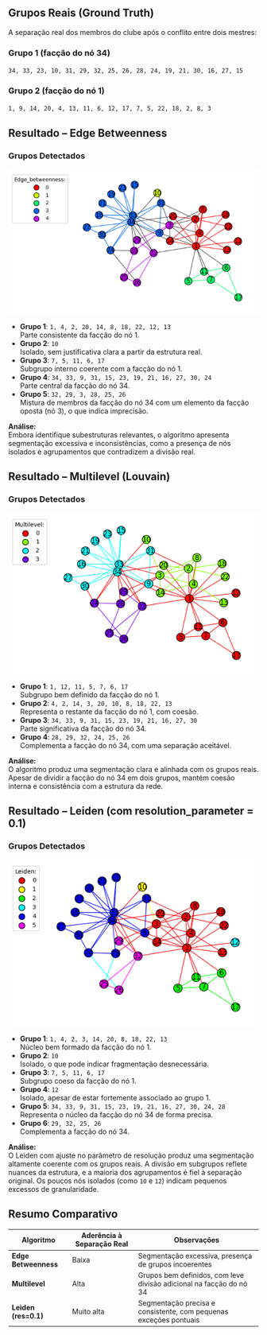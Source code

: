 ## **Grupos Reais (Ground Truth)**  

A separação real dos membros do clube após o conflito entre dois mestres:

### Grupo 1 (facção do nó 34)  

`34, 33, 23, 10, 31, 29, 32, 25, 26, 28, 24, 19, 21, 30, 16, 27, 15`

### Grupo 2 (facção do nó 1)  

`1, 9, 14, 20, 4, 13, 11, 6, 12, 17, 7, 5, 22, 18, 2, 8, 3`

## **Resultado – Edge Betweenness**

### Grupos Detectados

![edge](./communities-images/edge.png)

- **Grupo 1**: `1, 4, 2, 20, 14, 8, 18, 22, 12, 13`  
  Parte consistente da facção do nó 1.
- **Grupo 2**: `10`  
  Isolado, sem justificativa clara a partir da estrutura real.
- **Grupo 3**: `7, 5, 11, 6, 17`  
  Subgrupo interno coerente com a facção do nó 1.
- **Grupo 4**: `34, 33, 9, 31, 15, 23, 19, 21, 16, 27, 30, 24`  
  Parte central da facção do nó 34.
- **Grupo 5**: `32, 29, 3, 28, 25, 26`  
  Mistura de membros da facção do nó 34 com um elemento da facção oposta (nó 3), o que indica imprecisão.

**Análise:**  
Embora identifique subestruturas relevantes, o algoritmo apresenta segmentação excessiva e inconsistências, como a presença de nós isolados e agrupamentos que contradizem a divisão real.

## **Resultado – Multilevel (Louvain)**

### Grupos Detectados

![multilevel](./communities-images/multilevel.png)

- **Grupo 1**: `1, 12, 11, 5, 7, 6, 17`  
  Subgrupo bem definido da facção do nó 1.
- **Grupo 2**: `4, 2, 14, 3, 20, 10, 8, 18, 22, 13`  
  Representa o restante da facção do nó 1, com coesão.
- **Grupo 3**: `34, 33, 9, 31, 15, 23, 19, 21, 16, 27, 30`  
  Parte significativa da facção do nó 34.
- **Grupo 4**: `28, 29, 32, 24, 25, 26`  
  Complementa a facção do nó 34, com uma separação aceitável.

**Análise:**  
O algoritmo produz uma segmentação clara e alinhada com os grupos reais. Apesar de dividir a facção do nó 34 em dois grupos, mantém coesão interna e consistência com a estrutura da rede.

## **Resultado – Leiden (com resolution_parameter = 0.1)**

### Grupos Detectados

![leiden](./communities-images/leiden.png)

- **Grupo 1**: `1, 4, 2, 3, 14, 20, 8, 18, 22, 13`  
  Núcleo bem formado da facção do nó 1.
- **Grupo 2**: `10`  
  Isolado, o que pode indicar fragmentação desnecessária.
- **Grupo 3**: `7, 5, 11, 6, 17`  
  Subgrupo coeso da facção do nó 1.
- **Grupo 4**: `12`  
  Isolado, apesar de estar fortemente associado ao grupo 1.
- **Grupo 5**: `34, 33, 9, 31, 15, 23, 19, 21, 16, 27, 30, 24, 28`  
  Representa o núcleo da facção do nó 34 de forma precisa.
- **Grupo 6**: `29, 32, 25, 26`  
  Complementa a facção do nó 34.

**Análise:**  
O Leiden com ajuste no parâmetro de resolução produz uma segmentação altamente coerente com os grupos reais. A divisão em subgrupos reflete nuances da estrutura, e a maioria dos agrupamentos é fiel à separação original. Os poucos nós isolados (como `10` e `12`) indicam pequenos excessos de granularidade.

## **Resumo Comparativo**

| Algoritmo             | Aderência à Separação Real       | Observações |
|----------------------|----------------------------------|-------------|
| **Edge Betweenness** | Baixa                            | Segmentação excessiva, presença de grupos incoerentes |
| **Multilevel**        | Alta                             | Grupos bem definidos, com leve divisão adicional na facção do nó 34 |
| **Leiden (res=0.1)**  | Muito alta                       | Segmentação precisa e consistente, com pequenas exceções pontuais |
